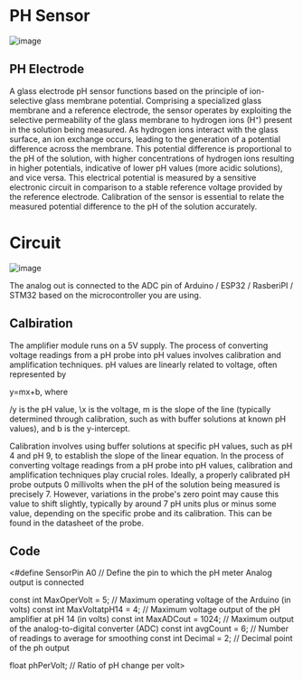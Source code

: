 # PH Sensor 

![image](https://github.com/MaxWadrin/Water_Quality_Prediction_System_using_IOT_and_AI/assets/61119096/5859d1da-d609-455d-8970-9753ee243a47)

## PH Electrode

A glass electrode pH sensor functions based on the principle of ion-selective glass membrane potential. Comprising a specialized glass membrane and a reference electrode, the sensor operates by exploiting the selective permeability of the glass membrane to hydrogen ions (H⁺) present in the solution being measured. As hydrogen ions interact with the glass surface, an ion exchange occurs, leading to the generation of a potential difference across the membrane. This potential difference is proportional to the pH of the solution, with higher concentrations of hydrogen ions resulting in higher potentials, indicative of lower pH values (more acidic solutions), and vice versa. This electrical potential is measured by a sensitive electronic circuit in comparison to a stable reference voltage provided by the reference electrode. Calibration of the sensor is essential to relate the measured potential difference to the pH of the solution accurately. 

# Circuit

![image](https://github.com/MaxWadrin/Water_Quality_Prediction_System_using_IOT_and_AI/assets/61119096/4010c5e4-ce45-4996-b648-3d449f58de68)

The analog out is connected to the ADC pin of Arduino / ESP32 / RasberiPI / STM32 based on the microcontroller you are using.

## Calbiration

The amplifier module runs on a 5V supply. The process of converting voltage readings from a pH probe into pH values involves calibration and amplification techniques. pH values are linearly related to voltage, often represented by 

y=mx+b, where 

/y is the pH value, 
\x is the voltage, 
m is the slope of the line (typically determined through calibration, such as with buffer solutions at known pH values), and 
b is the y-intercept. 

Calibration involves using buffer solutions at specific pH values, such as pH 4 and pH 9, to establish the slope of the linear equation. In the process of converting voltage readings from a pH probe into pH values, calibration and amplification techniques play crucial roles. Ideally, a properly calibrated pH probe outputs 0 millivolts when the pH of the solution being measured is precisely 7. However, variations in the probe's zero point may cause this value to shift slightly, typically by around 7 pH units plus or minus some value, depending on the specific probe and its calibration. This can be found in the datasheet of the probe.

## Code

<#define SensorPin A0          // Define the pin to which the pH meter Analog output is connected

const int MaxOperVolt = 5;    // Maximum operating voltage of the Arduino (in volts)
const int MaxVoltatpH14 = 4;  // Maximum voltage output of the pH amplifier at pH 14 (in volts)
const int MaxADCout = 1024;   // Maximum output of the analog-to-digital converter (ADC)
const int avgCount = 6;       // Number of readings to average for smoothing
const int Decimal = 2;        // Decimal point of the ph output

float phPerVolt;              // Ratio of pH change per volt>
